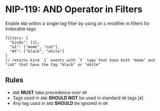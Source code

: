 # NIP-119: AND Operator in Filters

Enable `AND` within a single tag filter by using an `&` modifier in filters for indexable tags.

```
filters: {
  "kinds": [1],
  "&t": ["meme", "cat"],
  "#t": ["black", "white"]
}
// returns kind `1` events with `t` tags that have both "meme" and "cat" that have the tag "black" or "white"
```

## Rules

- `AND` **MUST** take precedence over `OR`
- Tags used in `AND` **SHOULD NOT** be used in standard `OR` tags [`#`]
- Any tag used in `AND` **SHOULD** be ignored in `OR` 
